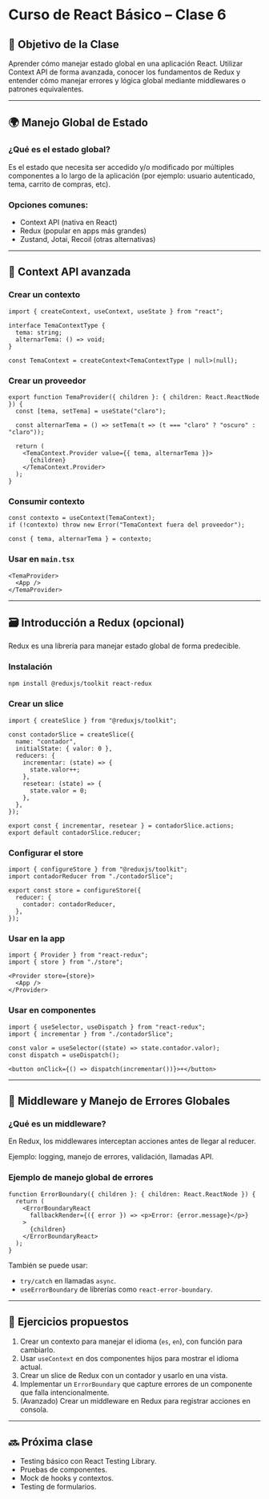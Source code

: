 
# Curso de React Básico – Clase 6

## 🎯 Objetivo de la Clase

Aprender cómo manejar estado global en una aplicación React. Utilizar Context API de forma avanzada, conocer los fundamentos de Redux y entender cómo manejar errores y lógica global mediante middlewares o patrones equivalentes.

---

## 🌍 Manejo Global de Estado

### ¿Qué es el estado global?

Es el estado que necesita ser accedido y/o modificado por múltiples componentes a lo largo de la aplicación (por ejemplo: usuario autenticado, tema, carrito de compras, etc).

### Opciones comunes:

- Context API (nativa en React)
- Redux (popular en apps más grandes)
- Zustand, Jotai, Recoil (otras alternativas)

---

## 🧠 Context API avanzada

### Crear un contexto

```tsx
import { createContext, useContext, useState } from "react";

interface TemaContextType {
  tema: string;
  alternarTema: () => void;
}

const TemaContext = createContext<TemaContextType | null>(null);
```

### Crear un proveedor

```tsx
export function TemaProvider({ children }: { children: React.ReactNode }) {
  const [tema, setTema] = useState("claro");

  const alternarTema = () => setTema(t => (t === "claro" ? "oscuro" : "claro"));

  return (
    <TemaContext.Provider value={{ tema, alternarTema }}>
      {children}
    </TemaContext.Provider>
  );
}
```

### Consumir contexto

```tsx
const contexto = useContext(TemaContext);
if (!contexto) throw new Error("TemaContext fuera del proveedor");

const { tema, alternarTema } = contexto;
```

### Usar en `main.tsx`

```tsx
<TemaProvider>
  <App />
</TemaProvider>
```

---

## 🗃 Introducción a Redux (opcional)

Redux es una librería para manejar estado global de forma predecible.

### Instalación

```bash
npm install @reduxjs/toolkit react-redux
```

### Crear un slice

```tsx
import { createSlice } from "@reduxjs/toolkit";

const contadorSlice = createSlice({
  name: "contador",
  initialState: { valor: 0 },
  reducers: {
    incrementar: (state) => {
      state.valor++;
    },
    resetear: (state) => {
      state.valor = 0;
    },
  },
});

export const { incrementar, resetear } = contadorSlice.actions;
export default contadorSlice.reducer;
```

### Configurar el store

```tsx
import { configureStore } from "@reduxjs/toolkit";
import contadorReducer from "./contadorSlice";

export const store = configureStore({
  reducer: {
    contador: contadorReducer,
  },
});
```

### Usar en la app

```tsx
import { Provider } from "react-redux";
import { store } from "./store";

<Provider store={store}>
  <App />
</Provider>
```

### Usar en componentes

```tsx
import { useSelector, useDispatch } from "react-redux";
import { incrementar } from "./contadorSlice";

const valor = useSelector((state) => state.contador.valor);
const dispatch = useDispatch();

<button onClick={() => dispatch(incrementar())}>+</button>
```

---

## 🧱 Middleware y Manejo de Errores Globales

### ¿Qué es un middleware?

En Redux, los middlewares interceptan acciones antes de llegar al reducer.

Ejemplo: logging, manejo de errores, validación, llamadas API.

### Ejemplo de manejo global de errores

```tsx
function ErrorBoundary({ children }: { children: React.ReactNode }) {
  return (
    <ErrorBoundaryReact
      fallbackRender={({ error }) => <p>Error: {error.message}</p>}
    >
      {children}
    </ErrorBoundaryReact>
  );
}
```

También se puede usar:

- `try/catch` en llamadas `async`.
- `useErrorBoundary` de librerías como `react-error-boundary`.

---

## 🧪 Ejercicios propuestos

1. Crear un contexto para manejar el idioma (`es`, `en`), con función para cambiarlo.
2. Usar `useContext` en dos componentes hijos para mostrar el idioma actual.
3. Crear un slice de Redux con un contador y usarlo en una vista.
4. Implementar un `ErrorBoundary` que capture errores de un componente que falla intencionalmente.
5. (Avanzado) Crear un middleware en Redux para registrar acciones en consola.

---

## 🔜 Próxima clase

- Testing básico con React Testing Library.
- Pruebas de componentes.
- Mock de hooks y contextos.
- Testing de formularios.
